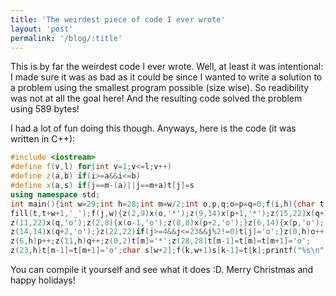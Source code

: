 ```yaml
---
title: 'The weirdest piece of code I ever wrote'
layout: 'post'
permalink: '/blog/:title'
---
```

This is by far the weirdest code I ever wrote. Well, at least it was intentional: I made sure it was as bad as it could be since I wanted to write a solution to a problem using the smallest program possible (size wise). So readibility was not at all the goal here! And the resulting code solved the problem using $589$ bytes!
  
I had a lot of fun doing this though. Anyways, here is the code (it was written in C++):
```c++
#include <iostream>
#define f(v,l) for(int v=1;v<=l;v++)
#define z(a,b) if(i>=a&&i<=b)
#define x(a,s) if(j==m-(a)||j==m+a)t[j]=s
using namespace std;
int main(){int w=29;int h=28;int m=w/2;int o,p,q;o=p=q=0;f(i,h){char t[w+1];
fill(t,t+w+1,'_');f(j,w){z(2,9)x(o,'*');z(9,14)x(p+1,'*');z(15,22)x(q+1,'*');
z(11,22)x(q,'o');z(2,8){x(o-1,'o');z(8,8)x(p+2,'o');}z(6,14){x(p,'o');
z(14,14)x(q+2,'o');}z(22,22)if(j>=4&&j<=23&&j%2!=0)t[j]='o';}z(0,h)o++;
z(6,h)p++;z(11,h)q++;z(0,2)t[m]='*';z(28,28)t[m-1]=t[m]=t[m+1]='o';
z(23,h)t[m-1]=t[m+1]='o';char s[w+2];f(k,w+1)s[k-1]=t[k];printf("%s\n",s);}}

``` 
You can compile it yourself and see what it does :D. Merry Christmas and happy holidays!

